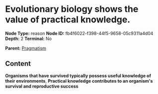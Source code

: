 # Evolutionary biology shows the value of practical knowledge.

**Node Type:** reason
**Node ID:** fb4f6022-f398-44f5-9658-05c9311a4d04
**Depth:** 2
**Terminal:** No

**Parent:** [Pragmatism](pragmatism.md)

## Content

**Organisms that have survived typically possess useful knowledge of their environments**, **Practical knowledge contributes to an organism's survival and reproductive success**
